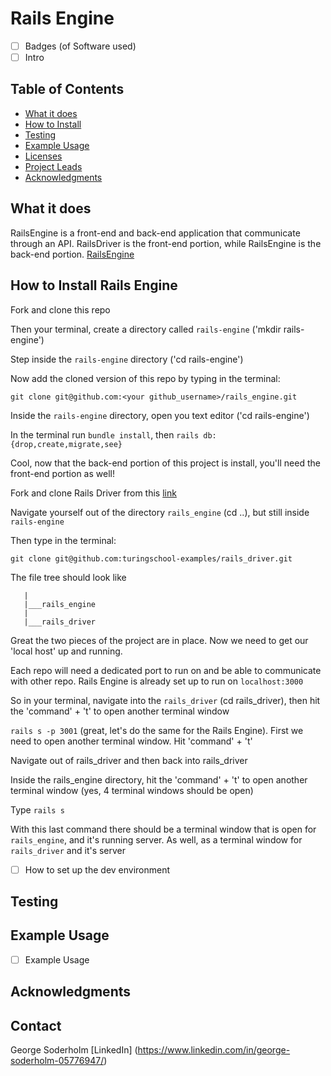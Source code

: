 # Rails Engine

- [ ] Badges (of Software used)
- [ ] Intro

## Table of Contents
  - [What it does](#what-it-does)
  - [How to Install](#how-to-install)
  - [Testing](#testing)
  - [Example Usage](#feature-tests)
  - [Licenses](#licenses)
  - [Project Leads](#project-leads)
  - [Acknowledgments](#acknowledgments)
  
## What it does 
  RailsEngine is a front-end and back-end application that communicate through an API. RailsDriver is the front-end portion, while RailsEngine is the back-end portion. 
  [RailsEngine](https://github.com/GeorgieGirl24/rails_engine)
## How to Install Rails Engine

Fork and clone this repo

Then your terminal, create a directory called `rails-engine` ('mkdir rails-engine')

Step inside the `rails-engine` directory ('cd rails-engine')

Now add the cloned version of this repo by typing in the terminal:

`git clone git@github.com:<your github_username>/rails_engine.git`

Inside the `rails-engine` directory, open you text editor ('cd rails-engine')

In the terminal run `bundle install`, then `rails db:{drop,create,migrate,see}`

Cool, now that the back-end portion of this project is install, you'll need the front-end portion as well!

Fork and clone Rails Driver from this [link](https://github.com/turingschool-examples/rails_driver)

Navigate yourself out of the directory `rails_engine` (cd ..), but still inside `rails-engine` 

Then type in the terminal:

`git clone git@github.com:turingschool-examples/rails_driver.git`

The file tree should look like 

```rails-engine
   |
   |___rails_engine
   |
   |___rails_driver
   ```
Great the two pieces of the project are in place. Now we need to get our 'local host' up and running.

Each repo will need a dedicated port to run on and be able to communicate with other repo. Rails Engine is already set up to run on `localhost:3000`

So in your terminal, navigate into the `rails_driver` (cd rails_driver), then hit the 'command' + 't' to open another terminal window

`rails s -p 3001` (great, let's do the same for the Rails Engine). First we need to open another terminal window. Hit 'command' + 't'

Navigate out of rails_driver and then back into rails_driver

Inside the rails_engine directory, hit the 'command' + 't' to open another terminal window (yes, 4 terminal windows should be open)

Type `rails s`

With this last command there should be a terminal window that is open for `rails_engine`, and it's running server. As well, as a terminal window for `rails_driver` and it's server









- [ ] How to set up the dev environment

## Testing 

## Example Usage

- [ ] Example Usage

## Acknowledgments

## Contact

George Soderholm [LinkedIn] (https://www.linkedin.com/in/george-soderholm-05776947/)








